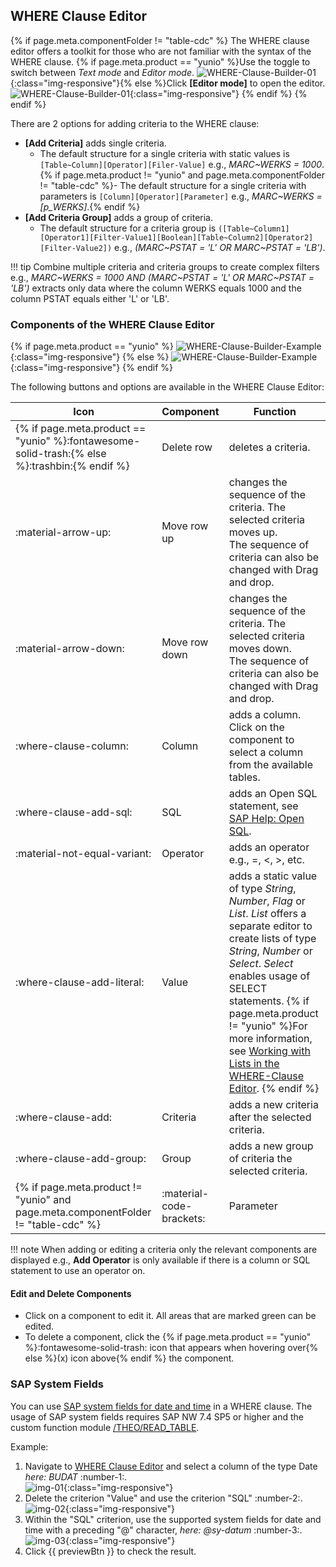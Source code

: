 
## WHERE Clause Editor

{% if page.meta.componentFolder != "table-cdc" %}
The WHERE clause editor offers a toolkit for those who are not familiar with the syntax of the WHERE clause.
{% if page.meta.product == "yunio" %}Use the toggle to switch between *Text mode* and *Editor mode*.
![WHERE-Clause-Builder-01](../../assets/images/yunio/documentation/where-clause-editor-mode.png){:class="img-responsive"}{% else %}Click **[Editor mode]** to open the editor. <br>
![WHERE-Clause-Builder-01](../../assets/images/documentation/components/table/where-clause-builder.png){:class="img-responsive"}
{% endif %} {% endif %}

There are 2 options for adding criteria to the WHERE clause:

- **[Add Criteria]** adds single criteria. <br>
	- The default structure for a single criteria with static values is `[Table~Column][Operator][Filer-Value]` e.g., *MARC~WERKS = 1000*.
	{% if page.meta.product != "yunio" and page.meta.componentFolder != "table-cdc" %}- The default structure for a single criteria with parameters is `[Column][Operator][Parameter]` e.g., *MARC~WERKS = [p_WERKS]*.{% endif %}
- **[Add Criteria Group]** adds a group of criteria.
	- The default structure for a criteria group is `([Table~Column1][Operator1][Filter-Value1][Boolean][Table~Column2][Operator2][Filter-Value2])` e.g., *(MARC~PSTAT = 'L' OR MARC~PSTAT = 'LB')*.

!!! tip 
	Combine multiple criteria and criteria groups to create complex filters e.g., 
	*MARC~WERKS = 1000 AND (MARC~PSTAT = 'L' OR MARC~PSTAT = 'LB')* extracts only data where the column WERKS equals 1000 and the column PSTAT equals either 'L' or 'LB'.

### Components of the WHERE Clause Editor

{% if page.meta.product == "yunio" %}
![WHERE-Clause-Builder-Example](../../assets/images/yunio/documentation/where-clause-editor.png){:class="img-responsive"}
{% else %}
![WHERE-Clause-Builder-Example](../../assets/images/documentation/components/table/where-clause-builder-2.png){:class="img-responsive"}
{% endif %}

The following buttons and options are available in the WHERE Clause Editor:

| Icon  | Component   | Function    | 
| ------|-------------|-------------| 
| {% if page.meta.product == "yunio" %}:fontawesome-solid-trash:{% else %}:trashbin:{% endif %} | Delete row | deletes a criteria.|
| :material-arrow-up: | Move row up | changes the sequence of the criteria. The selected criteria moves up. <br>The sequence of criteria can also be changed with Drag and drop. |
| :material-arrow-down: | Move row down | changes the sequence of the criteria. The selected criteria moves down. <br>The sequence of criteria can also be changed with Drag and drop.| 
| :where-clause-column: | Column    | adds a column. Click on the component to select a column from the available tables. | 
| :where-clause-add-sql:| SQL       |  adds an Open SQL statement, see [SAP Help: Open SQL](https://help.sap.com/doc/abapdocu_750_index_htm/7.50/en-us/abenopensql.htm).      |  
| :material-not-equal-variant:| Operator  | adds an operator e.g., =, <, >, etc. |  
| :where-clause-add-literal: | Value | adds a static value of type *String*, *Number*, *Flag* or *List*. *List* offers a separate editor to create lists of type *String*, *Number* or *Select*. *Select* enables usage of SELECT statements. {% if page.meta.product != "yunio" %}For more information, see [Working with Lists in the WHERE-Clause Editor](../../knowledge-base/where-clause-editor-lists.md). {% endif %}|
| :where-clause-add: | Criteria | adds a new criteria after the selected criteria. |
| :where-clause-add-group: | Group | adds a new group of criteria the selected criteria. | 
{% if page.meta.product != "yunio" and page.meta.componentFolder != "table-cdc" %}| :material-code-brackets: | Parameter | adds a previously defined {{ variable }}, see {% if page.meta.product != "xtract-is" %}[Runtime Parameters](edit-runtime-parameters.md){% else %}[Parameterization using SSIS Variables](parameterization.md#parameterization-using-ssis-variables){% endif %}.|{% endif %} 

!!! note
	When adding or editing a criteria only the relevant components are displayed e.g., **Add Operator** is only available if there is a column or SQL statement to use an operator on.

#### Edit and Delete Components

- Click on a component to edit it. All areas that are marked green can be edited.<br>
- To delete a component, click the {% if page.meta.product == "yunio" %}:fontawesome-solid-trash: icon that appears when hovering over{% else %}(x) icon above{% endif %} the component.<br>


### SAP System Fields

You can use [SAP system fields for date and time](https://help.sap.com/doc/abapdocu_751_index_htm/7.51/en-US/abentime_system_fields.htm) in a WHERE clause. 
The usage of SAP system fields requires SAP NW 7.4 SP5 or higher and the custom function module [/THEO/READ_TABLE](../setup-in-sap/custom-function-module-for-table-extraction.md/#installation-of-theoread_table).

Example:

1. Navigate to [WHERE Clause Editor](#where-clause-editor) and select a column of the type Date *here: BUDAT* :number-1:. <br>
![img-01](../../assets/images/documentation/components/table/table_where_syst_field_1.png){:class="img-responsive"}
2. Delete the criterion "Value" and use the criterion "SQL" :number-2:. <br>
![img-02](../../assets/images/documentation/components/table/table_where_syst_field_2.png){:class="img-responsive"}
3. Within the "SQL" criterion, use the supported system fields for date and time with a preceding "@" character, *here: @sy-datum* :number-3:. <br>
![img-03](../../assets/images/documentation/components/table/table_where_syst_field_3.png){:class="img-responsive"}
4. Click {{ previewBtn }} to check the result. 

